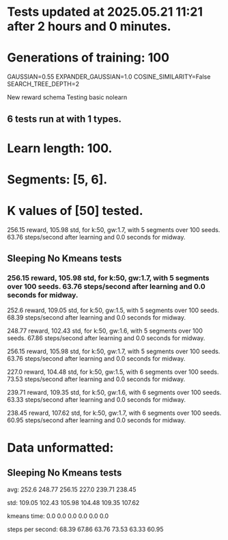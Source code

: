 # Tests updated at 2025.05.21 11:21 after 2 hours and 0 minutes.
# Generations of training: 100
GAUSSIAN=0.55
EXPANDER_GAUSSIAN=1.0
COSINE_SIMILARITY=False
SEARCH_TREE_DEPTH=2

New reward schema
Testing basic nolearn
## 6 tests run at with 1 types.
# Learn length: 100.
# Segments: [5, 6].
# K values of [50] tested.

256.15 reward, 105.98 std, for k:50, gw:1.7, with 5 segments over 100 seeds.  63.76 steps/second after learning and 0.0 seconds for midway.


## Sleeping No Kmeans tests
### 256.15 reward, 105.98 std, for k:50, gw:1.7, with 5 segments over 100 seeds.  63.76 steps/second after learning and 0.0 seconds for midway.

252.6 reward, 109.05 std, for k:50, gw:1.5, with 5 segments over 100 seeds.  68.39 steps/second after learning and 0.0 seconds for midway.

248.77 reward, 102.43 std, for k:50, gw:1.6, with 5 segments over 100 seeds.  67.86 steps/second after learning and 0.0 seconds for midway.

256.15 reward, 105.98 std, for k:50, gw:1.7, with 5 segments over 100 seeds.  63.76 steps/second after learning and 0.0 seconds for midway.

227.0 reward, 104.48 std, for k:50, gw:1.5, with 6 segments over 100 seeds.  73.53 steps/second after learning and 0.0 seconds for midway.

239.71 reward, 109.35 std, for k:50, gw:1.6, with 6 segments over 100 seeds.  63.33 steps/second after learning and 0.0 seconds for midway.

238.45 reward, 107.62 std, for k:50, gw:1.7, with 6 segments over 100 seeds.  60.95 steps/second after learning and 0.0 seconds for midway.


# Data unformatted:



## Sleeping No Kmeans tests
avg:
252.6
248.77
256.15
227.0
239.71
238.45

std:
109.05
102.43
105.98
104.48
109.35
107.62

kmeans time:
0.0
0.0
0.0
0.0
0.0
0.0

steps per second:
68.39
67.86
63.76
73.53
63.33
60.95
